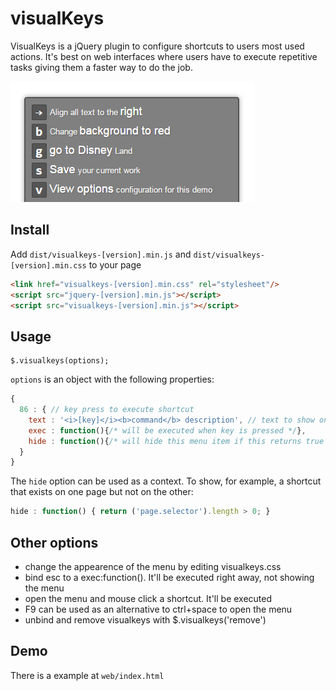 # visualKeys

VisualKeys is a jQuery plugin to configure shortcuts to users most used actions.
It's best on web interfaces where users have to execute repetitive tasks giving
them a faster way to do the job.

![Menu](https://raw.githubusercontent.com/fermads/visualkeys/master/web/visualkeys.png)

## Install

  Add `dist/visualkeys-[version].min.js` and `dist/visualkeys-[version].min.css`
  to your page

```html
<link href="visualkeys-[version].min.css" rel="stylesheet"/>
<script src="jquery-[version].min.js"></script>
<script src="visualkeys-[version].min.js"></script>
```

## Usage

    $.visualkeys(options);


`options` is an object with the following properties:
```js
{
  86 : { // key press to execute shortcut
    text : '<i>[key]</i><b>command</b> description', // text to show on menu
    exec : function(){/* will be executed when key is pressed */},
    hide : function(){/* will hide this menu item if this returns true */}
  }
}
```

The `hide` option can be used as a context. To show, for example, a shortcut that
exists on one page but not on the other:

```js
hide : function() { return ('page.selector').length > 0; }
```

## Other options
- change the appearence of the menu by editing visualkeys.css
- bind esc to a exec:function(). It'll be executed right away, not showing the menu
- open the menu and mouse click a shortcut. It'll be executed
- F9 can be used as an alternative to ctrl+space to open the menu
- unbind and remove visualkeys with $.visualkeys('remove')

## Demo
There is a example at `web/index.html`

